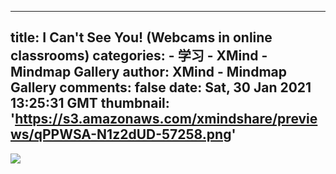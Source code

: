 
---
title: I Can't See You! (Webcams in online classrooms)
categories: 
    - 学习
    - XMind - Mindmap Gallery
author: XMind - Mindmap Gallery
comments: false
date: Sat, 30 Jan 2021 13:25:31 GMT
thumbnail: 'https://s3.amazonaws.com/xmindshare/previews/qPPWSA-N1z2dUD-57258.png'
---

<div>   
<img src="https://s3.amazonaws.com/xmindshare/previews/qPPWSA-N1z2dUD-57258.png" referrerpolicy="no-referrer">  
</div>
            